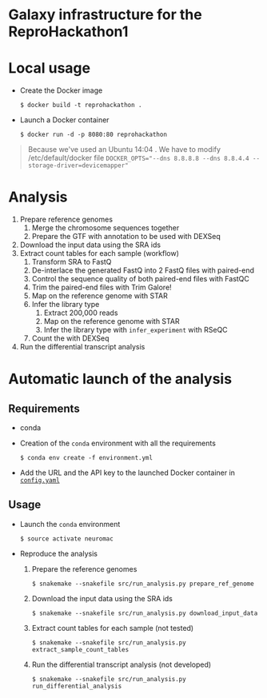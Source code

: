 Galaxy infrastructure for the ReproHackathon1
=============================================

# Local usage 

- Create the Docker image

    ```
    $ docker build -t reprohackathon .
    ```

- Launch a Docker container

    ```
    $ docker run -d -p 8080:80 reprohackathon
    ```

> Because we've used an Ubuntu 14:04 . We have to modify /etc/default/docker file 
> `DOCKER_OPTS="--dns 8.8.8.8 --dns 8.8.4.4 --storage-driver=devicemapper"`

# Analysis

1. Prepare reference genomes
    1. Merge the chromosome sequences together
    2. Prepare the GTF with annotation to be used with DEXSeq
2. Download the input data using the SRA ids
2. Extract count tables for each sample (workflow)
    1. Transform SRA to FastQ 
    2. De-interlace the generated FastQ into 2 FastQ files with paired-end
    3. Control the sequence quality of both paired-end files with FastQC
    4. Trim the paired-end files with Trim Galore!
    5. Map on the reference genome with STAR
    6. Infer the library type
        1. Extract 200,000 reads
        2. Map on the reference genome with STAR
        3. Infer the library type with `infer_experiment` with RSeQC
    7. Count the with DEXSeq
3. Run the differential transcript analysis

# Automatic launch of the analysis

## Requirements

- conda
- Creation of the `conda` environment with all the requirements

    ```
    $ conda env create -f environment.yml
    ```

- Add the URL and the API key to the launched Docker container in [`config.yaml`](config.yaml)

## Usage

- Launch the `conda` environment

    ```
    $ source activate neuromac
    ```

- Reproduce the analysis
    1. Prepare the reference genomes

        ```
        $ snakemake --snakefile src/run_analysis.py prepare_ref_genome
        ```

    3. Download the input data using the SRA ids

        ```
        $ snakemake --snakefile src/run_analysis.py download_input_data
        ```

    2. Extract count tables for each sample (not tested)

        ```
        $ snakemake --snakefile src/run_analysis.py extract_sample_count_tables
        ```

    3. Run the differential transcript analysis (not developed)

        ```
        $ snakemake --snakefile src/run_analysis.py run_differential_analysis
        ```
